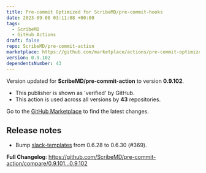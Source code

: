 ```yaml
---
title: Pre-commit Optimized for ScribeMD/pre-commit-hooks
date: 2023-09-08 03:11:08 +00:00
tags:
  - ScribeMD
  - GitHub Actions
draft: false
repo: ScribeMD/pre-commit-action
marketplace: https://github.com/marketplace/actions/pre-commit-optimized-for-scribemd-pre-commit-hooks
version: 0.9.102
dependentsNumber: 43
---
```



Version updated for **ScribeMD/pre-commit-action** to version **0.9.102**.
- This publisher is shown as 'verified' by GitHub.
- This action is used across all versions by **43** repositories.

Go to the [GitHub Marketplace](https://github.com/marketplace/actions/pre-commit-optimized-for-scribemd-pre-commit-hooks) to find the latest changes.

## Release notes

- Bump [slack-templates](https://github.com/ScribeMD/slack-templates) from 0.6.28 to 0.6.30 (#369).

**Full Changelog**: https://github.com/ScribeMD/pre-commit-action/compare/0.9.101...0.9.102
